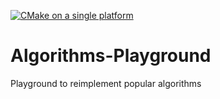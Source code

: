 [![CMake on a single platform](https://github.com/SeriousSamV/Algorithms-Playground/actions/workflows/cmake-single-platform.yml/badge.svg)](https://github.com/SeriousSamV/Algorithms-Playground/actions/workflows/cmake-single-platform.yml)
# Algorithms-Playground
Playground to reimplement popular algorithms

